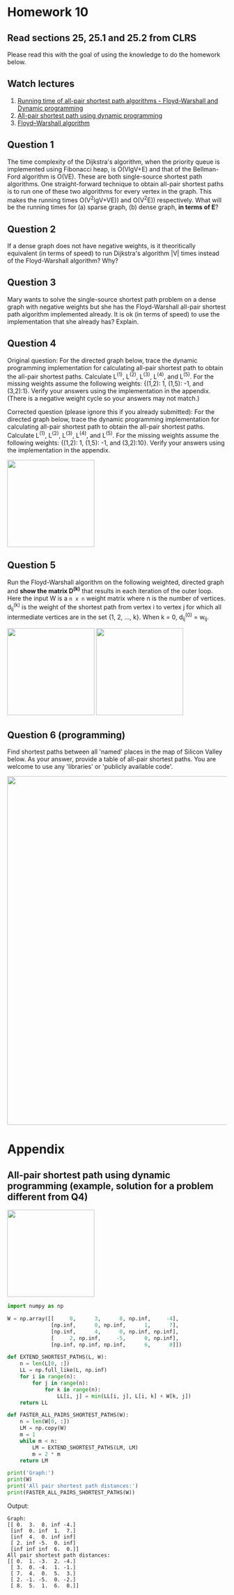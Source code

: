 # Homework 10

## Read sections 25, 25.1 and 25.2 from CLRS
Please read this with the goal of using the knowledge to do the homework below.


## Watch lectures
1. [Running time of all-pair shortest path algorithms - Floyd-Warshall and Dynamic programming](https://youtu.be/s_0Il523Fio)
1. [All-pair shortest path using dynamic programming](https://youtu.be/Yzd_slZcuyA)
1. [Floyd–Warshall algorithm](https://youtu.be/4OQeCuLYj-4)

## Question 1
The time complexity of the Dijkstra's algorithm, when the priority queue is implemented using Fibonacci heap, is O(VlgV+E) and that of the Bellman-Ford algorithm is O(VE). These are both single-source shortest path algorithms. One straight-forward technique to obtain all-pair shortest paths is to run one of these two algorithms for every vertex in the graph. This makes the running times O(V<sup>2</sup>lgV+VE)) and O(V<sup>2</sup>E)) respectively. What will be the running times for (a) sparse graph, (b) dense graph, **in terms of E**?

## Question 2
If a dense graph does not have negative weights, is it theoritically equivalent (in terms of speed) to run Dijkstra's algorithm |V| times instead of the Floyd-Warshall algorithm? Why?

## Question 3
Mary wants to solve the single-source shortest path problem on a dense graph with negative weights but she has the Floyd-Warshall all-pair shortest path algorithm implemented already. It is ok (in terms of speed) to use the implementation that she already has? Explain.

## Question 4
Original question: For the directed graph below, trace the dynamic programming implementation for calculating all-pair shortest path to obtain the all-pair shortest paths. Calculate L<sup>(1)</sup>, L<sup>(2)</sup>, L<sup>(3)</sup>, L<sup>(4)</sup>, and L<sup>(5)</sup>. For the missing weights assume the following weights: {(1,2): 1, (1,5): -1, and (3,2):1}. Verify your answers using the implementation in the appendix. (There is a negative weight cycle so your answers may not match.)

Corrected question (please ignore this if you already submitted): For the directed graph below, trace the dynamic programming implementation for calculating all-pair shortest path to obtain the all-pair shortest paths. Calculate L<sup>(1)</sup>, L<sup>(2)</sup>, L<sup>(3)</sup>, L<sup>(4)</sup>, and L<sup>(5)</sup>. For the missing weights assume the following weights: {(1,2): 1, (1,5): -1, and (3,2):10}. Verify your answers using the implementation in the appendix. 

<img src="all-pair-shortest-path-problem.png" height=200>

## Question 5
Run the Floyd-Warshall algorithm on the following weighted, directed graph and **show the matrix D<sup>(k)</sup>** that results in each iteration of the outer loop. Here the input W is a `n x n` weight matrix where n is the number of vertices. d<sub>ij</sub><sup>(k)</sup> is the weight of the shortest path from vertex i to vertex j for which all intermediate vertices are in the set {1, 2, ..., k}. When k = 0, d<sub>ij</sub><sup>(0)</sup> = w<sub>ij</sub>.

<img src="floyd-warshall-problem.png" height=200>
<img src="floyd-warshall.png" height=200>

## Question 6 (programming)
Find shortest paths between all 'named' places in the map of Silicon Valley below. As your answer, provide a table of all-pair shortest paths. You are welcome to use any 'libraries' or 'publicly available code'.   

<img src="silicon-valley.png" height=800>

# Appendix

## All-pair shortest path using dynamic programming (example, solution for a problem different from Q4)
<img src="all-pair-shortest-path-using-dp.png" height=200>

```python
import numpy as np

W = np.array([[     0,      3,      8, np.inf,     -4],
              [np.inf,      0, np.inf,      1,      7],
              [np.inf,      4,      0, np.inf, np.inf],
              [     2, np.inf,     -5,      0, np.inf],
              [np.inf, np.inf, np.inf,      6,      0]])

def EXTEND_SHORTEST_PATHS(L, W):
    n = len(L[0, :])
    LL = np.full_like(L, np.inf)
    for i in range(n):
        for j in range(n):
            for k in range(n):
                LL[i, j] = min(LL[i, j], L[i, k] + W[k, j])
    return LL

def FASTER_ALL_PAIRS_SHORTEST_PATHS(W):
    n = len(W[0, :])
    LM = np.copy(W)
    m = 1
    while m < n:
        LM = EXTEND_SHORTEST_PATHS(LM, LM)
        m = 2 * m
    return LM

print('Graph:')
print(W)
print('All pair shortest path distances:')
print(FASTER_ALL_PAIRS_SHORTEST_PATHS(W))
```
Output:
```
Graph:
[[ 0.  3.  8. inf -4.]
 [inf  0. inf  1.  7.]
 [inf  4.  0. inf inf]
 [ 2. inf -5.  0. inf]
 [inf inf inf  6.  0.]]
All pair shortest path distances:
[[ 0.  1. -3.  2. -4.]
 [ 3.  0. -4.  1. -1.]
 [ 7.  4.  0.  5.  3.]
 [ 2. -1. -5.  0. -2.]
 [ 8.  5.  1.  6.  0.]]
 ```
